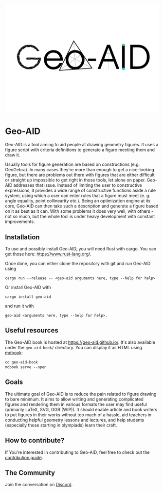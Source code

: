 <picture>
  <source media="(prefers-color-scheme: dark)" srcset="logo/full-white.svg">
  <img alt="Geo-AID Logo" src="logo/full-black.svg">
</picture>

# Geo-AID

Geo-AID is a tool aiming to aid people at drawing geometry figures. It uses a figure script with criteria definitions to generate a figure meeting them and draw it.

Usually tools for figure generation are based on constructions (e.g. GeoGebra). In many cases they're more than enough to get a nice-looking figure, but there are problems out there with figures that are either difficult or straight up impossible to get right in those tools, let alone on paper. Geo-AID addresses that issue. Instead of limiting the user to constructive expressions, it provides a wide range of constructive functions aside a rule system, using which a user can enter rules that a figure must meet (e. g. angle equality, point collinearity etc.). Being an optimization engine at its core, Geo-AID can then take such a description and generate a figure based on it as best as it can. With some problems it does very well, with others - not so much, but the whole tool is under heavy development with constant improvements.

## Installation
To use and possibly install Geo-AID, you will need Rust with cargo. You can get those here: https://www.rust-lang.org/.

Once done, you can either clone the repository with git and run Geo-AID using
```
cargo run --release -- <geo-aid arguments here, type --help for help>
```

Or install Geo-AID with
```
cargo install geo-aid
```

and run it with
```
geo-aid <arguments here, type --help for help>.
```

## Useful resources

The Geo-AID book is hosted at https://geo-aid.github.io/. It's also available under the `geo-aid-book/` directory. You can display it as HTML using [mdbook](https://github.com/rust-lang/mdBook):

```
cd geo-aid-book
mdbook serve --open
```

## Goals

The ultimate goal of Geo-AID is to reduce the pain related to figure drawing to bare minimum. It aims to allow writing and generating complicated figures and rendering them in various formats the user may find useful (primarily LaTeX, SVG, GGB (WIP)). It should enable article and book writers to put figures in their works without too much of a hassle, aid teachers in conducting helpful geometry lessons and lectures, and help students (especially those starting in olympiads) learn their craft.

## How to contribute?

If You're interested in contributing to Geo-AID, feel free to check out the [contribution guide](CONTRIBUTING.md).

## The Community

Join the conversation on [Discord](https://discord.gg/6yaMUSXm).
